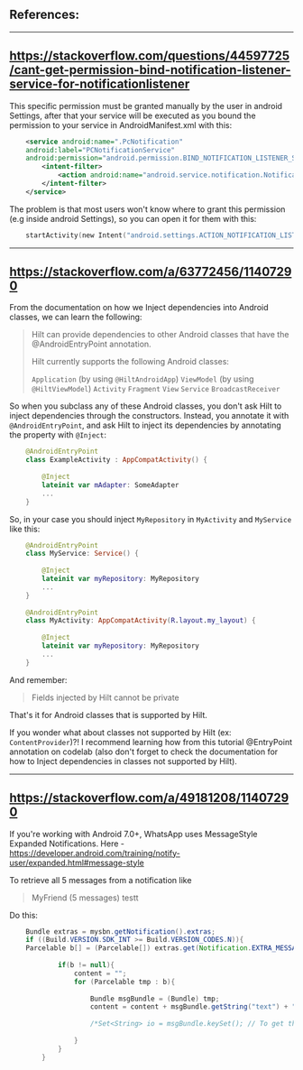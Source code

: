 ## References:
---
https://stackoverflow.com/questions/44597725/cant-get-permission-bind-notification-listener-service-for-notificationlistener
---
This specific permission must be granted manually by the user in android Settings, after that your 
service will be executed as you bound the permission to your service in AndroidManifest.xml with 
this:

```xml
    <service android:name=".PcNotification"
    android:label="PCNotificationService"
    android:permission="android.permission.BIND_NOTIFICATION_LISTENER_SERVICE">
        <intent-filter>
            <action android:name="android.service.notification.NotificationListenerService" />
        </intent-filter>
    </service>
```

The problem is that most users won't know where to grant this permission (e.g inside android
Settings), so you can open it for them with this:
```kotlin
    startActivity(new Intent("android.settings.ACTION_NOTIFICATION_LISTENER_SETTINGS"));
```

---
https://stackoverflow.com/a/63772456/11407290
---
From the documentation on how we Inject dependencies into Android classes, we can learn the following:

> Hilt can provide dependencies to other Android classes that have the @AndroidEntryPoint annotation.
> 
> Hilt currently supports the following Android classes:
> 
> `Application` (by using `@HiltAndroidApp`)
> `ViewModel` (by using `@HiltViewModel`)
> `Activity`
> `Fragment`
> `View`
> `Service`
> `BroadcastReceiver`

So when you subclass any of these Android classes, you don't ask Hilt to inject dependencies through the constructors.
Instead, you annotate it with `@AndroidEntryPoint`, and ask Hilt to inject its dependencies by annotating the property with `@Inject`:

```kotlin
    @AndroidEntryPoint
    class ExampleActivity : AppCompatActivity() {
    
        @Inject
        lateinit var mAdapter: SomeAdapter 
        ...
    }
```

So, in your case you should inject `MyRepository` in `MyActivity` and `MyService` like this:

```kotlin
    @AndroidEntryPoint
    class MyService: Service() {
    
        @Inject
        lateinit var myRepository: MyRepository
        ...
    }
    
    @AndroidEntryPoint
    class MyActivity: AppCompatActivity(R.layout.my_layout) {
    
        @Inject
        lateinit var myRepository: MyRepository
        ...
    }
```

And remember:

> Fields injected by Hilt cannot be private

That's it for Android classes that is supported by Hilt.

If you wonder what about classes not supported by Hilt (ex: `ContentProvider`)?!
I recommend learning how from this tutorial @EntryPoint annotation on codelab (also don't forget to 
check the documentation for how to Inject dependencies in classes not supported by Hilt).


---
https://stackoverflow.com/a/49181208/11407290
---

If you're working with Android 7.0+, WhatsApp uses MessageStyle Expanded Notifications.
Here - https://developer.android.com/training/notify-user/expanded.html#message-style

To retrieve all 5 messages from a notification like

> MyFriend (5 messages)
> testt

Do this:
```java
    Bundle extras = mysbn.getNotification().extras;
    if ((Build.VERSION.SDK_INT >= Build.VERSION_CODES.N)){
    Parcelable b[] = (Parcelable[]) extras.get(Notification.EXTRA_MESSAGES);
    
            if(b != null){
                content = "";
                for (Parcelable tmp : b){
    
                    Bundle msgBundle = (Bundle) tmp;
                    content = content + msgBundle.getString("text") + "\n";
    
                    /*Set<String> io = msgBundle.keySet(); // To get the keys available for this bundle*/
    
                }
            }
        }
```